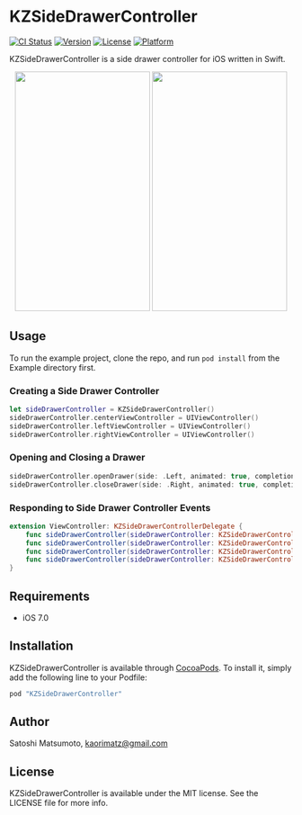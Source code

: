 # KZSideDrawerController

[![CI Status](http://img.shields.io/travis/kaorimatz/KZSideDrawerController.svg?style=flat-square)](https://travis-ci.org/kaorimatz/KZSideDrawerController)
[![Version](https://img.shields.io/cocoapods/v/KZSideDrawerController.svg?style=flat-square)](http://cocoapods.org/pods/KZSideDrawerController)
[![License](https://img.shields.io/cocoapods/l/KZSideDrawerController.svg?style=flat-square)](http://cocoapods.org/pods/KZSideDrawerController)
[![Platform](https://img.shields.io/cocoapods/p/KZSideDrawerController.svg?style=flat-square)](http://cocoapods.org/pods/KZSideDrawerController)

KZSideDrawerController is a side drawer controller for iOS written in Swift.

<p align="center">
  <img src="http://kaorimatz.github.io/KZSideDrawerController/screenshots/1.png" width="240" height="426"/>
  <img src="http://kaorimatz.github.io/KZSideDrawerController/screenshots/2.png" width="240" height="426"/>
</p>

## Usage

To run the example project, clone the repo, and run `pod install` from the Example directory first.

### Creating a Side Drawer Controller

```swift
let sideDrawerController = KZSideDrawerController()
sideDrawerController.centerViewController = UIViewController()
sideDrawerController.leftViewController = UIViewController()
sideDrawerController.rightViewController = UIViewController()
```

### Opening and Closing a Drawer

```swift
sideDrawerController.openDrawer(side: .Left, animated: true, completions: nil)
sideDrawerController.closeDrawer(side: .Right, animated: true, completions: nil)
```

### Responding to Side Drawer Controller Events

```swift
extension ViewController: KZSideDrawerControllerDelegate {
    func sideDrawerController(sideDrawerController: KZSideDrawerController, willOpenViewController viewController: UIViewController, forSide side: KZDrawerSide, animated: Bool) {}
    func sideDrawerController(sideDrawerController: KZSideDrawerController, didOpenViewController viewController: UIViewController, forSide side: KZDrawerSide, animated: Bool) {}
    func sideDrawerController(sideDrawerController: KZSideDrawerController, willCloseViewController viewController: UIViewController, forSide side: KZDrawerSide, animated: Bool) {}
    func sideDrawerController(sideDrawerController: KZSideDrawerController, didCloseViewController viewController: UIViewController, forSide side: KZDrawerSide, animated: Bool) {}
}
```

## Requirements

- iOS 7.0

## Installation

KZSideDrawerController is available through [CocoaPods](http://cocoapods.org). To install
it, simply add the following line to your Podfile:

```ruby
pod "KZSideDrawerController"
```

## Author

Satoshi Matsumoto, kaorimatz@gmail.com

## License

KZSideDrawerController is available under the MIT license. See the LICENSE file for more info.
